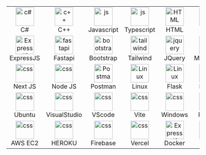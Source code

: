 


<table>
  <tr>
    <td align="center" width="96">
        <img src="https://skillicons.dev/icons?i=cs" width="48" height="48" alt="c#" />
      <br>C#
    </td>
       <td align="center" width="96">
        <img src="https://skillicons.dev/icons?i=c" width="48" height="48" alt="c++" />
      <br>C++
    </td>
    <td align="center" width="96">
              <img src="https://skillicons.dev/icons?i=js" width="48" height="48" alt="js" />
      <br>Javascript
    </td>
      <td align="center" width="96">
              <img src="https://skillicons.dev/icons?i=ts" width="48" height="48" alt="js" />
      <br>Typescript
    </td>
       <td align="center"  width="96">
        <img src="https://skillicons.dev/icons?i=html" width="48" height="48" alt="HTML" />
      <br>HTML
    </td>
    <td align="center" width="96">
        <img src="https://skillicons.dev/icons?i=css" width="48" height="48" alt="css" />
      <br>CSS
    </td>
                <td align="center" width="96">
        <img src="https://skillicons.dev/icons?i=react" width="48" height="48" alt="css" />
      <br>React
    </td>
     <td align="center" width="96">
        <img src="https://skillicons.dev/icons?i=vue" width="48" height="48" alt="css" />
      <br>Vue
        <td align="center" width="96">
    </td>
  </tr>
  <tr>
    <td align="center" width="96">
       <img src="https://skillicons.dev/icons?i=express" width="48" height="48" alt="ExpressJS" >
      <br>ExpressJS
    </td>
    <td align="center" width="96">
      <img src="https://skillicons.dev/icons?i=fastapi" width="48" height="48" alt="fastapi" />
      <br>Fastapi
    </td>
    <td align="center"  width="96">
        <img src="https://skillicons.dev/icons?i=bootstrap" width="48" height="48" alt="bootstrap" />
      <br>Bootstrap
    </td>
    <td align="center" width="96">
        <img src="https://skillicons.dev/icons?i=tailwind" width="48" height="48" alt="tailwind" />
      <br>Tailwind
    </td>
        <td align="center" width="96">
        <img src="https://skillicons.dev/icons?i=jquery" width="48" height="48" alt="jquery" />
      <br>JQuery
    </td>
       <td align="center" width="96">
        <img src="https://skillicons.dev/icons?i=mongo" width="48" height="48" alt="css" />
      <br>MongoDB
    </td>
           <td align="center" width="96">
        <img src="https://skillicons.dev/icons?i=sqlite" width="48" height="48" alt="css" />
      <br>SQLite
    </td>
       <td align="center" width="96">
        <img src="https://skillicons.dev/icons?i=mysql" width="48" height="48" alt="jquery" />
      <br>MySQL
    </td>
      <td align="center" width="96">  
    </td>
  </tr>
   <tr>
     <td align="center" width="96">
        <img src="https://skillicons.dev/icons?i=nextjs" width="48" height="48" alt="css" />
      <br>Next JS
    </td>
     <td align="center" width="96">
        <img src="https://skillicons.dev/icons?i=nodejs" width="48" height="48" alt="css" />
      <br>Node JS
    </td>
        <td align="center" width="96">
        <img src="https://skillicons.dev/icons?i=postman" width="48" height="48" alt="Postman" />
      <br>Postman
    </td>
            <td align="center" width="96">
        <img src="https://skillicons.dev/icons?i=linux" width="48" height="48" alt="Linux" />
      <br>Linux
    </td>
           <td align="center" width="96">
        <img src="https://skillicons.dev/icons?i=flask" width="48" height="48" alt="Linux" />
      <br>Flask
    </td>
        <td align="center" width="96">
        <img src="https://skillicons.dev/icons?i=notion" width="48" height="48" alt="css" />
      <br>Notion
    </td>
           <td align="center" width="96">
        <img src="https://skillicons.dev/icons?i=npm" width="48" height="48" alt="css" />
      <br>NPM
    </td>
          <td align="center" width="96">
        <img src="https://skillicons.dev/icons?i=raspberrypi" width="48" height="48" alt="css" />
      <br>Raspberrypi
    </td>
    </td>
       <td align="center" width="96">  
    </td>
  </tr>
  <tr>
    <td align="center" width="96">
        <img src="https://skillicons.dev/icons?i=ubuntu" width="48" height="48" alt="css" />
      <br>Ubuntu
    </td>
    <td align="center" width="96">
        <img src="https://skillicons.dev/icons?i=visualstudio" width="48" height="48" alt="css" />
      <br>VisualStudio
    </td>
     <td align="center" width="96">
        <img src="https://skillicons.dev/icons?i=vscode" width="48" height="48" alt="css" />
      <br>VScode
    </td>
    <td align="center" width="96">
        <img src="https://skillicons.dev/icons?i=vite" width="48" height="48" alt="css" />
      <br>Vite
    </td>
   <td align="center" width="96">
        <img src="https://skillicons.dev/icons?i=windows" width="48" height="48" alt="css" />
      <br>Windows
    </td>
     <td align="center" width="96">
        <img src="https://skillicons.dev/icons?i=python" width="48" height="48" alt="python" />
      <br>Python
    </td>
           <td align="center" width="96">
        <img src="https://skillicons.dev/icons?i=selenium" width="48" height="48" alt="css" />
      <br>Selenium
    </td>
         <td align="center" width="96">
        <img src="https://skillicons.dev/icons?i=tensorflow" width="48" height="48" alt="css" />
      <br>Tensorflow
    </td>
      <td align="center" width="96">
    </td>
   </tr>
<tr>
            <td align="center" width="96">
        <img src="https://skillicons.dev/icons?i=aws" width="48" height="48" alt="css" />
      <br>AWS EC2
    </td>
    <td align="center" width="96">
        <img src="https://skillicons.dev/icons?i=heroku" width="48" height="48" alt="css" />
      <br>HEROKU
    </td>
    <td align="center" width="96">
        <img src="https://skillicons.dev/icons?i=firebase" width="48" height="48" alt="css" />
      <br>Firebase
    </td>
       <td align="center" width="96">
        <img src="https://skillicons.dev/icons?i=vercel" width="48" height="48" alt="css" />
      <br>Vercel
    </td>  
           <td align="center" width="96">
        <img src="https://skillicons.dev/icons?i=docker" width="48" height="48" alt="ExpressJS">
      <br>Docker
    </td>
        <td align="center" width="96">
     <img src="https://skillicons.dev/icons?i=nginx" width="48" height="48" alt="ExpressJS">
      <br>Nginx
    </td>
       <td align="center" width="96">
     <img src="https://skillicons.dev/icons?i=github" width="48" height="48" alt="github" />
      <br>Github
    </td>
    <td align="center" width="96">
    <img src="  https://skillicons.dev/icons?i=prisma" width="48" height="48" alt="github" />
      <br>Prisma
    </td>
   </tr>
 <tr>
 </tr>
</table>
